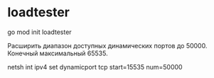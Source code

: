# loadtester

go mod init loadtester

Расширить диапазон доступных динамических портов до 50000.
Конечный максимальный 65535.

netsh int ipv4 set dynamicport tcp start=15535 num=50000